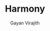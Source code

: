 ---
title: "Harmony"
github: https://github.com/gayanvirajith/harmony
demo: http://gayan.me/harmony/
author: Gayan Virajith
disabled: true
ssg:
  - Jekyll
cms:
  - No Cms
---